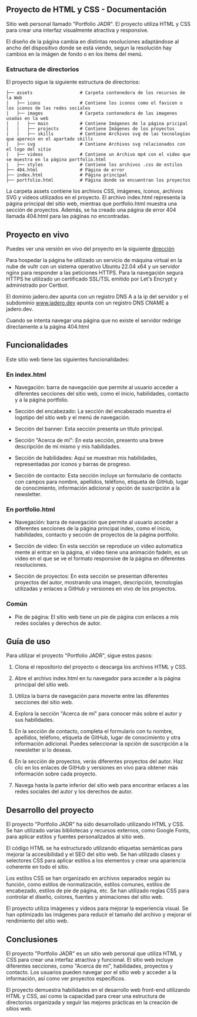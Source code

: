 ## Proyecto de HTML y CSS - Documentación

Sitio web personal llamado "Portfolio JADR". El proyecto utiliza HTML y CSS para crear una interfaz visualmente atractiva y responsive.

El diseño de la página cambia en distintas resoluciones adaptándose al ancho del dispositivo donde se está viendo, segun la resolución hay cambios en la imágen de fondo o en los items del menú.

### Estructura de directorios

El proyecto sigue la siguiente estructura de directorios:

```
├── assets                  # Carpeta contenedora de los recursos de la Web
|   ├── icons               # Contiene los iconos como el favicon o los iconos de las redes sociales
|   ├── images              # Carpeta contenedora de las imagenes usadas en la web
|   |   ├── main            # Contiene Imágenes de la página pricipal
|   |   ├── projects        # Contiene Imágenes de los proyectos
|   |   ├── skills          # Contiene Archivos svg de las tecnologías que aperecn en el apartado skills
|   ├── svg                 # Contiene Archivos svg relacionados con el logo del sitio 
|   ├── videos              # Contiene un Archivo mp4 con el video que se muestra en la página portfolio.html      
|   ├── styles              # Contiene los archivos .css de estilos     
├── 404.html                # Página de error
├── index.html              # Página principal
├── portfolio.html          # Página donde se encuentran los proyectos
```

La carpeta assets contiene los archivos CSS, imágenes, íconos, archivos SVG y videos utilizados en el proyecto. El archivo index.html representa la página principal del sitio web, mientras que portfolio.html muestra una sección de proyectos. Además, se ha creado una página de error 404 llamada 404.html para las páginas no encontradas.

## Proyecto en vivo

Puedes ver una versión en vivo del proyecto en la siguiente [dirección](https://www.jadero.dev/)

Para hospedar la página he utilizado un servicio de máquina virtual en la nube de vultr con un sistema operativo Ubuntu 22.04 x64 y un servidor nginx para responder a las peticiones HTTPS. Para la navegación segura HTTPS he utilizado un certificado SSL/TSL emitido por Let's Encrypt y administrado por Certbot.

El dominio jadero.dev apunta con un registro DNS A a la ip del servidor y el subdominio www.jadero.dev apunta con un registro DNS CNAME a jadero.dev.

Cuando se intenta navegar una página que no existe el servidor redirige directamente a la página 404.html

## Funcionalidades

Este sitio web tiene las siguientes funcionalidades:

### En index.html

- Navegación: barra de navegación que permite al usuario acceder a diferentes secciones del sitio web, como el inicio, habilidades, contacto y a la página portfolio.

- Sección del encabezado: La sección del encabezado muestra el logotipo del sitio web y el menú de navegación.

- Sección del banner: Esta sección presenta un título principal.

- Sección "Acerca de mí": En esta sección, presento una breve descripción de mí mismo y mis habilidades.

- Sección de habilidades: Aquí se muestran mis habilidades, representadas por iconos y barras de progreso.

- Sección de contacto: Esta sección incluye un formulario de contacto con campos para nombre, apellidos, teléfono, etiqueta de GitHub, lugar de conocimiento, información adicional y opción de suscripción a la newsletter.

### En portfolio.html

- Navegación: barra de navegación que permite al usuario acceder a diferentes secciones de la página principal index, como el inicio, habilidades, contacto y sección de proyectos de la página portfolio.

- Sección de video: En esta sección se reproduce un video automatica mente al entrar en la página, el video tiene una animación fadeIn, es un video en el que se ve el formato responsive de la página en diferentes resoluciones.

- Sección de proyectos: En esta sección se presentan diferentes proyectos del autor, mostrando una imagen, descripción, tecnologías utilizadas y enlaces a GitHub y versiones en vivo de los proyectos.

### Común

- Pie de página: El sitio web tiene un pie de página con enlaces a mis redes sociales y derechos de autor.

## Guía de uso

Para utilizar el proyecto "Portfolio JADR", sigue estos pasos:

1. Clona el repositorio del proyecto o descarga los archivos HTML y CSS.

2. Abre el archivo index.html en tu navegador para acceder a la página principal del sitio web.

3. Utiliza la barra de navegación para moverte entre las diferentes secciones del sitio web.

4. Explora la sección "Acerca de mí" para conocer más sobre el autor y sus habilidades.

5. En la sección de contacto, completa el formulario con tu nombre, apellidos, teléfono, etiqueta de GitHub, lugar de conocimiento y otra información adicional. Puedes seleccionar la opción de suscripción a la newsletter si lo deseas.

6. En la sección de proyectos, verás diferentes proyectos del autor. Haz clic en los enlaces de GitHub y versiones en vivo para obtener más información sobre cada proyecto.

7. Navega hasta la parte inferior del sitio web para encontrar enlaces a las redes sociales del autor y los derechos de autor.

## Desarrollo del proyecto

El proyecto "Portfolio JADR" ha sido desarrollado utilizando HTML y CSS. Se han utilizado varias bibliotecas y recursos externos, como Google Fonts, para aplicar estilos y fuentes personalizados al sitio web.

El código HTML se ha estructurado utilizando etiquetas semánticas para mejorar la accesibilidad y el SEO del sitio web. Se han utilizado clases y selectores CSS para aplicar estilos a los elementos y crear una apariencia coherente en todo el sitio.

Los estilos CSS se han organizado en archivos separados según su función, como estilos de normalización, estilos comunes, estilos de encabezado, estilos de pie de página, etc. Se han utilizado reglas CSS para controlar el diseño, colores, fuentes y animaciones del sitio web.

El proyecto utiliza imágenes y videos para mejorar la experiencia visual. Se han optimizado las imágenes para reducir el tamaño del archivo y mejorar el rendimiento del sitio web.

## Conclusiones

El proyecto "Portfolio JADR" es un sitio web personal que utiliza HTML y CSS para crear una interfaz atractiva y funcional. El sitio web incluye diferentes secciones, como "Acerca de mí", habilidades, proyectos y contacto. Los usuarios pueden navegar por el sitio web y acceder a la información, así como ver proyectos específicos.

El proyecto demuestra habilidades en el desarrollo web front-end utilizando HTML y CSS, así como la capacidad para crear una estructura de directorios organizada y seguir las mejores prácticas en la creación de sitios web.
